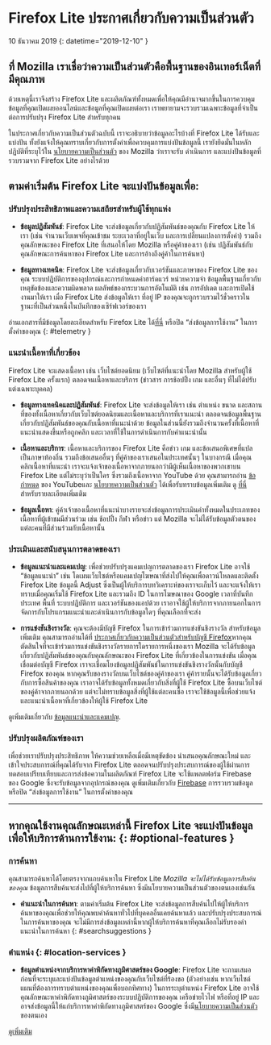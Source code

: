 # <span class="privacy-header-firefox-lite">Firefox Lite</span> <span class="privacy-header-policy">ประกาศเกี่ยวกับความเป็นส่วนตัว</span>

10 ธันวาคม 2019
{: datetime="2019-12-10" }

## ที่ Mozilla เราเชื่อว่าความเป็นส่วนตัวคือพื้นฐานของอินเทอร์เน็ตที่มีคุณภาพ

ด้วยเหตุนี้เราจึงสร้าง Firefox Lite และผลิตภัณฑ์ทั้งหมดเพื่อให้คุณมีอำนาจมากขึ้นในการควบคุมข้อมูลที่คุณเปิดเผยออนไลน์และข้อมูลที่คุณเปิดเผยต่อเรา เราพยายามจะรวบรวมเฉพาะข้อมูลที่จำเป็นต่อการปรับปรุง Firefox Lite สำหรับทุกคน

ในประกาศเกี่ยวกับความเป็นส่วนตัวฉบับนี้ เราจะอธิบายว่าข้อมูลอะไรบ้างที่ Firefox Lite ได้รับและแบ่งปัน ทั้งยังแจ้งให้คุณทราบเกี่ยวกับการตั้งค่าเพื่อควบคุมการแบ่งปันข้อมูลนี้ เรายังยึดมั่นในหลักปฏิบัติที่ระบุไว้ใน [นโยบายความเป็นส่วนตัว](https://www.mozilla.org/privacy/) ของ Mozilla ว่าเราจะรับ ดำเนินการ และแบ่งปันข้อมูลที่รวบรวมจาก Firefox Lite อย่างไรด้วย

## ตามค่าเริ่มต้น Firefox Lite จะแบ่งปันข้อมูลเพื่อ:

### ปรับปรุงประสิทธิภาพและความเสถียรสำหรับผู้ใช้ทุกแห่ง

* __ข้อมูลปฏิสัมพันธ์__: Firefox Lite จะส่งข้อมูลเกี่ยวกับปฏิสัมพันธ์ของคุณกับ Firefox Lite ให้เรา (เช่น จำนวนเว็บเพจที่คุณเข้าชม ระยะเวลาที่อยู่ในเว็บ และการเปลี่ยนแปลงการตั้งค่า) รวมถึงคุณลักษณะของ Firefox Lite ที่เสนอให้โดย Mozilla หรือคู่ค้าของเรา (เช่น ปฏิสัมพันธ์กับคุณลักษณะการค้นหาของ Firefox Lite และการอ้างถึงคู่ค้าในการค้นหา)

* __ข้อมูลทางเทคนิค__: Firefox Lite จะส่งข้อมูลเกี่ยวกับเวอร์ชันและภาษาของ Firefox Lite ของคุณ ระบบปฏิบัติการของอุปกรณ์และการกำหนดค่าฮาร์ดแวร์ หน่วยความจำ ข้อมูลพื้นฐานเกี่ยวกับเหตุขัดข้องและความผิดพลาด ผลลัพธ์ของกระบวนการอัตโนมัติ เช่น การอัปเดต และการเปิดใช้งานมาให้เรา เมื่อ Firefox Lite ส่งข้อมูลให้เรา ที่อยู่ IP ของคุณจะถูกรวบรวมไว้ชั่วคราวในฐานะที่เป็นส่วนหนึ่งในบันทึกของเซิร์ฟเวอร์ของเรา

อ่านเอกสารที่มีข้อมูลโดยละเอียดสำหรับ Firefox Lite ได้[ที่นี่](https://support.mozilla.org/kb/send-usage-data-firefox-mobile-devices) หรือปิด “ส่งข้อมูลการใช้งาน” ในการตั้งค่าของคุณ
{: #telemetry }

### แนะนำเนื้อหาที่เกี่ยวข้อง

Firefox Lite จะแสดงเนื้อหา เช่น เว็บไซต์ยอดนิยม (เว็บไซต์ที่แนะนำโดย Mozilla สำหรับผู้ใช้ Firefox Lite ครั้งแรก) ตลอดจนเนื้อหาและบริการ (ข่าวสาร การช้อปปิ้ง เกม และอื่นๆ ที่ไม่ได้ปรับแต่งเฉพาะบุคคล)

* __ข้อมูลทางเทคนิคและปฏิสัมพันธ์__: Firefox Lite จะส่งข้อมูลให้เรา เช่น ตำแหน่ง ขนาด และสถานที่ของทั้งเนื้อหาเกี่ยวกับเว็บไซต์ยอดนิยมและเนื้อหาและบริการที่เราแนะนำ ตลอดจนข้อมูลพื้นฐานเกี่ยวกับปฏิสัมพันธ์ของคุณกับเนื้อหาที่แนะนำด้วย ข้อมูลในส่วนนี้ยังรวมถึงจำนวนครั้งที่เนื้อหาที่แนะนำแสดงขึ้นหรือถูกคลิก และเวลาที่ใช้ในการดำเนินการกับคำแนะนำนั้น 

* __เนื้อหาและบริการ__: เนื้อหาและบริการของ Firefox Lite คือข่าว เกม และข้อเสนอพิเศษที่แปลเป็นภาษาท้องถิ่น รวมถึงข้อเสนออื่นๆ ที่คู่ค้าของเราเสนอในประเทศนั้นๆ ในบางกรณี เมื่อคุณคลิกเนื้อหาที่แนะนำ เราจะแจ้งเจ้าของเนื้อหาจากภายนอกว่ามีผู้เห็นเนื้อหาของพวกเขาบน Firefox Lite แต่ไม่ระบุว่าเป็นใคร ซึ่งรวมถึงเนื้อหาจาก YouTube ด้วย คุณสามารถอ่าน [ข้อกำหนด](https://www.youtube.com/t/terms) ของ YouTubeและ [นโยบายความเป็นส่วนตัว](https://policies.google.com/privacy) ได้เพื่อรับทราบข้อมูลเพิ่มเติม ดู [ที่นี่](https://support.mozilla.org/kb/firefox-lite-content-and-services) สำหรับรายละเอียดเพิ่มเติม

* __ข้อมูลเนื้อหา__: คู่ค้าเจ้าของเนื้อหาที่แนะนำบางรายจะส่งข้อมูลการประเมินค่าทั้งหมดในประเภทของเนื้อหาที่ผู้เข้าชมมีส่วนร่วม เช่น ช้อปปิ้ง กีฬา หรือข่าว แต่ Mozilla จะไม่ได้รับข้อมูลตัวตนของแต่ละคนที่มีส่วนร่วมกับเนื้อหานั้น

### ประเมินและสนับสนุนการตลาดของเรา

* __ข้อมูลแนะนำและแคมเปญ__: เพื่อช่วยปรับปรุงแคมเปญการตลาดของเรา Firefox Lite อาจใช้ “ข้อมูลแนะนำ” เช่น โดเมนเว็บไซต์หรือแคมเปญโฆษณาที่ส่งไปให้คุณเพื่อดาวน์โหลดและติดตั้ง Firefox Lite ข้อมูลนี้ Adjust ซึ่งเป็นผู้ให้บริการบทวิเคราะห์ของเราจะเก็บไว้ และจะแจ้งให้เราทราบเมื่อคุณเริ่มใช้ Firefox Lite และรวมถึง ID ในการโฆษณาของ Google เวลาที่บันทึก ประเทศ พื้นที่ ระบบปฏิบัติการ และเวอร์ชันของแอปด้วย เราอาจใช้ผู้ให้บริการจากภายนอกในการจัดการกับโปรแกรมแนะนำและดำเนินการกับข้อมูลใดๆ ที่คุณเลือกที่จะส่ง

* __การแข่งชันชิงรางวัล__: คุณจะต้องมีบัญชี Firefox ในการเข้าร่วมการแข่งขันชิงรางวัล สำหรับข้อมูลเพิ่มเติม คุณสามารถอ่านได้ที่ [ประกาศเกี่ยวกับความเป็นส่วนตัวสำหรับบัญชี Firefox](https://www.mozilla.org/en-US/privacy/firefox/#accounts)หากคุณตัดสินใจที่จะเข้าร่วมการแข่งขันชิงรางวัลรายการใดรายการหนึ่งของเรา Mozilla จะได้รับข้อมูลเกี่ยวกับปฏิสัมพันธ์ของคุณกับคุณลักษณะของ Firefox Lite ที่เกี่ยวข้องในการแข่งขัน เมื่อคุณเชื่อมต่อบัญชี Firefox เราจะเชื่อมโยงข้อมูลปฏิสัมพันธ์ในการแข่งขันชิงรางวัลนั้นกับบัญชี Firefox ของคุณ หากคุณรับของรางวัลบนเว็บไซต์ของคู่ค้าของเรา คู่ค้ารายนั้นจะได้รับข้อมูลเกี่ยวกับการซื้อสินค้าของคุณ เราอาจได้รับข้อมูลทั้งหมดเกี่ยวกับสิ่งที่ผู้ใช้ Firefox Lite ซื้อบนเว็บไซต์ของคู่ค้าจากภายนอกด้วย แต่จะไม่ทราบข้อมูลสิ่งที่ผู้ใช้แต่ละคนซื้อ เราจะใช้ข้อมูลนี้เพื่อช่วยแจ้งและแนะนำเนื้อหาที่เกี่ยวข้องให้ผู้ใช้ Firefox Lite

ดูเพิ่มเติมเกี่ยวกับ [ข้อมูลแนะนำและแคมเปญ](https://github.com/mozilla-tw/Rocket/wiki/Telemetry#install-campaign-tracking). 

### ปรับปรุงผลิตภัณฑ์ของเรา

เพื่อช่วยเราปรับปรุงประสิทธิภาพ ให้ความช่วยเหลือเมื่อมีเหตุขัดข้อง นำเสนอคุณลักษณะใหม่ และเข้าใจประสบการณ์ที่คุณได้รับจาก Firefox Lite ตลอดจนปรับปรุงประสบการณ์ของผู้ใช้ผ่านการทดสอบเปรียบเทียบและการส่งข้อความในผลิตภัณฑ์ Firefox Lite จะใช้แพลตฟอร์ม Firebase ของ Google ซึ่งจะรับข้อมูลจากอุปกรณ์ของคุณ ดูเพิ่มเติมเกี่ยวกับ [Firebase](https://support.google.com/firebase/answer/6318039?hl=en) การรวบรวมข้อมูลหรือปิด “ส่งข้อมูลการใช้งาน” ในการตั้งค่าของคุณ

---

## หากคุณใช้งานคุณลักษณะเหล่านี้ Firefox Lite จะแบ่งปันข้อมูลเพื่อให้บริการด้านการใช้งาน: {: #optional-features }

### การค้นหา

คุณสามารถค้นหาได้โดยตรงจากแถบค้นหาใน Firefox Lite _Mozilla จะไม่ได้รับข้อมูลการสืบค้นของคุณ_ ข้อมูลการสืบค้นจะส่งไปที่ผู้ให้บริการค้นหา ซึ่งมีนโยบายความเป็นส่วนตัวของตนเองเช่นกัน

* __คำแนะนำในการค้นหา__: ตามค่าเริ่มต้น  Firefox Lite จะส่งข้อมูลการสืบค้นไปให้ผู้ให้บริการค้นหาของคุณเพื่อช่วยให้คุณพบคำค้นหาทั่วไปที่บุคคลอื่นเคยค้นหาแล้ว และปรับปรุงประสบการณ์ในการค้นหาของคุณ จะไม่มีการส่งข้อมูลเหล่านี้หากผู้ให้บริการค้นหาที่คุณเลือกไม่รับรองคำแนะนำในการค้นหา
{: #searchsuggestions }
    
### ตำแหน่ง {: #location-services }

* __ข้อมูลตำแหน่งจากบริการหาค่าพิกัดทางภูมิศาสตร์ของ Google__: Firefox Lite จะถามเสมอก่อนที่จะระบุและแบ่งปันข้อมูลตำแหน่งของคุณกับเว็บไซต์ที่ร้องขอ (ตัวอย่างเช่น หากเว็บไซต์แผนที่ต้องการทราบตำแหน่งของคุณเพื่อบอกทิศทาง) ในการระบุตำแหน่ง Firefox Lite อาจใช้คุณลักษณะหาค่าพิกัดทางภูมิศาสตร์ของระบบปฏิบัติการของคุณ เครือข่ายไวไฟ หรือที่อยู่ IP และอาจส่งข้อมูลนี้ให้แก่บริการหาค่าพิกัดทางภูมิศาสตร์ของ Google ซึ่งมี[นโยบายความเป็นส่วนตัว](https://www.google.com/privacy/lsf.html) ของตนเอง

[ดูเพิ่มเติม](https://www.mozilla.org/firefox/geolocation/)
